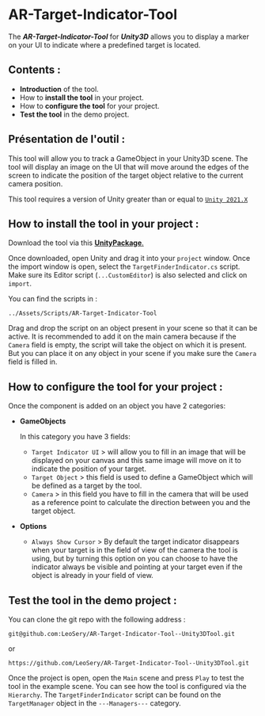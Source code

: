 # AR-Target-Indicator-Tool

The **_AR-Target-Indicator-Tool_** for **_Unity3D_** allows you to display a marker on your UI to indicate where a predefined target is located.

## Contents :

- **Introduction** of the tool.
- How to **install the tool** in your project.
- How to **configure the tool** for your project.
- **Test the tool** in the demo project.

## Présentation de l'outil :

This tool will allow you to track a GameObject in your Unity3D scene. The tool will display an image on the UI that will move around the edges of the screen to indicate the position of the target object relative to the current camera position.

This tool requires a version of Unity greater than or equal to [`Unity 2021.X`](https://unity.com/releases/editor/archive)

## How to install the tool in your project :

Download the tool via this [**UnityPackage**.](https://github.com/LeoSery/AR-Target-Indicator-Tool--Unity3DTool/releases)

Once downloaded, open Unity and drag it into your `project` window. Once the import window is open, select the `TargetFinderIndicator.cs` script. Make sure its Editor script (`...CustomEditor`) is also selected and click on `import`.

You can find the scripts in :

```
../Assets/Scripts/AR-Target-Indicator-Tool
```

Drag and drop the script on an object present in your scene so that it can be active. It is recommended to add it on the main camera because if the `Camera` field is empty, the script will take the object on which it is present. But you can place it on any object in your scene if you make sure the `Camera` field is filled in.

## How to **configure the tool** for your project :

Once the component is added on an object you have 2 categories:

- **GameObjects**

  In this category you have 3 fields:

  - `Target Indicator UI` > will allow you to fill in an image that will be displayed on your canvas and this same image will move on it to indicate the position of your target.
  - `Target Object` > this field is used to define a GameObject which will be defined as a target by the tool.
  - `Camera` > in this field you have to fill in the camera that will be used as a reference point to calculate the direction between you and the target object.

- **Options**

  - `Always Show Cursor` > By default the target indicator disappears when your target is in the field of view of the camera the tool is using, but by turning this option on you can choose to have the indicator always be visible and pointing at your target even if the object is already in your field of view.

## Test the tool in the demo project :

You can clone the git repo with the following address :

```
git@github.com:LeoSery/AR-Target-Indicator-Tool--Unity3DTool.git
```

or

```
https://github.com/LeoSery/AR-Target-Indicator-Tool--Unity3DTool.git
```

Once the project is open, open the `Main` scene and press `Play` to test the tool in the example scene. You can see how the tool is configured via the `Hierarchy`. The `TargetFinderIndicator` script can be found on the `TargetManager` object in the `---Managers---` category.
